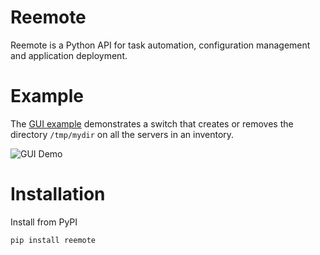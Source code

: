 # Reemote 

Reemote is a Python API for task automation, configuration management and application deployment.

# Example

The [GUI example](examples/gui) demonstrates a switch that creates or removes the directory `/tmp/mydir` on all the servers in an inventory.

![GUI Demo](examples/gui/gui_demo.png)

# Installation

Install from PyPI 

```bash
pip install reemote
```
